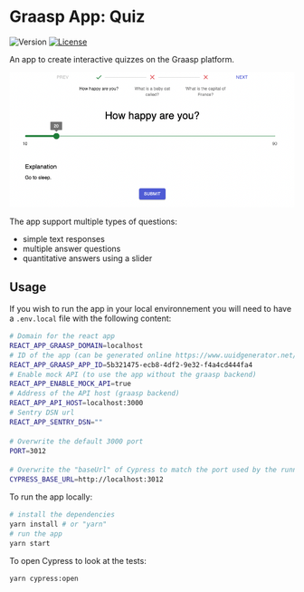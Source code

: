 # Graasp App: Quiz

![Version](https://img.shields.io/github/package-json/v/graasp/graasp-app-quiz?color=17b558)
[![License](https://img.shields.io/github/license/graasp/graasp-app-quiz?color=00bfff)](LICENSE)

An app to create interactive quizzes on the Graasp platform.

![App Screenshots](docs/slider.png)

The app support multiple types of questions:

- simple text responses
- multiple answer questions
- quantitative answers using a slider

## Usage

If you wish to run the app in your local environnement you will need to have a `.env.local` file with the following content:

```sh
# Domain for the react app
REACT_APP_GRAASP_DOMAIN=localhost
# ID of the app (can be generated online https://www.uuidgenerator.net/version4)
REACT_APP_GRAASP_APP_ID=5b321475-ecb8-4df2-9e32-f4a4cd444fa4
# Enable mock API (to use the app without the graasp backend)
REACT_APP_ENABLE_MOCK_API=true
# Address of the API host (graasp backend)
REACT_APP_API_HOST=localhost:3000
# Sentry DSN url
REACT_APP_SENTRY_DSN=""

# Overwrite the default 3000 port
PORT=3012

# Overwrite the "baseUrl" of Cypress to match the port used by the running local app
CYPRESS_BASE_URL=http://localhost:3012
```

To run the app locally:

```bash
# install the dependencies
yarn install # or "yarn"
# run the app
yarn start
```

To open Cypress to look at the tests:

```bash
yarn cypress:open
```
